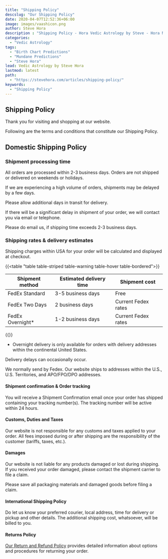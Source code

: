 ```yaml
---
title: "Shipping Policy"
descslug: "Our Shipping Policy"
date: 2020-04-07T12:52:36+06:00
image: images/vaashicon.png
author: Steve Hora
description : "Shipping Policy - Hora Vedic Astrology by Steve - Hora Natal Mundane Astrology Horoscope Reading Predictions Privacy and Terms"
categories: 
  - "Vedic Astrology"
tags:
  - "Birth Chart Predictions"
  - "Mundane Predictions"
  - "Steve Hora"
lead: Vedic Astrology by Steve Hora
lastmod: latest 
path:
  - "https://stevehora.com/articles/shipping-policy/"
keywords:
  - "Shipping Policy"
---
```


## Shipping Policy

Thank you for visiting and shopping at our website.

Following are the terms and conditions that constitute our Shipping Policy.

## Domestic Shipping Policy

### Shipment processing time

All orders are processed within 2-3 business days. Orders are not shipped or delivered on weekends or holidays.

If we are experiencing a high volume of orders, shipments may be delayed by a few days.

Please allow additional days in transit for delivery.

If there will be a significant delay in shipment of your order, we will contact you via email or telephone.

Please do email us, if shipping time exceeds 2-3 business days.

### Shipping rates & delivery estimates

Shipping charges within USA for your order will be calculated and displayed at checkout.

{{<table "table table-striped table-warning table-hover table-bordered">}}

| Shipment method | Estimated delivery time | Shipment cost |
| ----------------|-------------------------|---------------|
| FedEx Standard  | 3-5 business days |	Free |
| FedEx Two Days  | 2 business days | Current Fedex rates |
| FedEx Overnight*| 1-2 business days |	Current Fedex rates |

{{</table>}}

* Overnight delivery is only available for orders with delivery addresses within the continental United States.

Delivery delays can occasionally occur.

We normally send by Fedex. Our website ships to addresses within the U.S., U.S. Territories, and APO/FPO/DPO addresses.

#### Shipment confirmation & Order tracking

You will receive a Shipment Confirmation email once your order has shipped containing your tracking number(s). The tracking number will be active within 24 hours.

#### Customs, Duties and Taxes

Our website is not responsible for any customs and taxes applied to your order. All fees imposed during or after shipping are the responsibility of the customer (tariffs, taxes, etc.).

#### Damages

Our website is not liable for any products damaged or lost during shipping. If you received your order damaged, please contact the shipment carrier to file a claim.

Please save all packaging materials and damaged goods before filing a claim.

#### International Shipping Policy

Do let us know your preferred courier, local address, time for delivery or pickup and other details. The additional shipping cost, whatsoever, will be billed to you.

#### Returns Policy
[Our Return and Refund Policy](/articles/refunds/) provides detailed information about options and procedures for returning your order.
